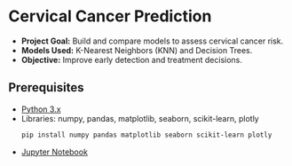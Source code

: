 # Cervical Cancer Prediction

- **Project Goal:** Build and compare models to assess cervical cancer risk.
- **Models Used:** K-Nearest Neighbors (KNN) and Decision Trees.
- **Objective:** Improve early detection and treatment decisions.

## Prerequisites

- [Python 3.x](https://www.python.org/downloads/)
- Libraries: numpy, pandas, matplotlib, seaborn, scikit-learn, plotly
  ```bash
  pip install numpy pandas matplotlib seaborn scikit-learn plotly
  ```
- [Jupyter Notebook](https://jupyter.org/install)
